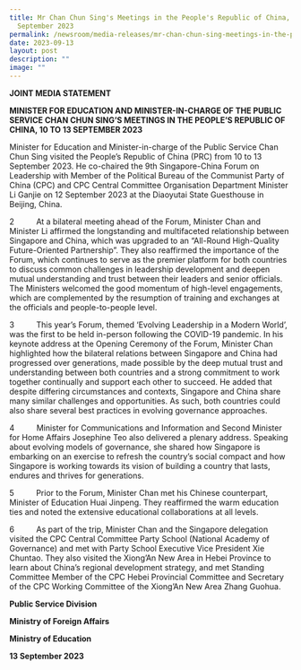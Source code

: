 ```yaml
---
title: Mr Chan Chun Sing's Meetings in the People's Republic of China, 10 to 13
  September 2023
permalink: /newsroom/media-releases/mr-chan-chun-sing-meetings-in-the-peoples-republic-of-china-sep-2023/
date: 2023-09-13
layout: post
description: ""
image: ""
---
```

**JOINT MEDIA STATEMENT**

**MINISTER FOR EDUCATION AND MINISTER-IN-CHARGE OF THE PUBLIC SERVICE CHAN CHUN SING’S MEETINGS IN THE PEOPLE’S REPUBLIC OF CHINA, 10 TO 13 SEPTEMBER 2023**

Minister for Education and Minister-in-charge of the Public Service Chan Chun Sing visited the People’s Republic of China (PRC) from 10 to 13 September 2023. He co-chaired the 9th Singapore-China Forum on Leadership with Member of the Political Bureau of the Communist Party of China (CPC) and CPC Central Committee Organisation Department Minister Li Ganjie on 12 September 2023 at the Diaoyutai State Guesthouse in Beijing, China.

2          At a bilateral meeting ahead of the Forum, Minister Chan and Minister Li affirmed the longstanding and multifaceted relationship between Singapore and China, which was upgraded to an “All-Round High-Quality Future-Oriented Partnership”. They also reaffirmed the importance of the Forum, which continues to serve as the premier platform for both countries to discuss common challenges in leadership development and deepen mutual understanding and trust between their leaders and senior officials. The Ministers welcomed the good momentum of high-level engagements, which are complemented by the resumption of training and exchanges at the officials and people-to-people level.

3          This year’s Forum, themed ‘Evolving Leadership in a Modern World’, was the first to be held in-person following the COVID-19 pandemic. In his keynote address at the Opening Ceremony of the Forum, Minister Chan highlighted how the bilateral relations between Singapore and China had progressed over generations, made possible by the deep mutual trust and understanding between both countries and a strong commitment to work together continually and support each other to succeed. He added that despite differing circumstances and contexts, Singapore and China share many similar challenges and opportunities. As such, both countries could also share several best practices in evolving governance approaches.

4          Minister for Communications and Information and Second Minister for Home Affairs Josephine Teo also delivered a plenary address. Speaking about evolving models of governance, she shared how Singapore is embarking on an exercise to refresh the country’s social compact and how Singapore is working towards its vision of building a country that lasts, endures and thrives for generations.

5          Prior to the Forum, Minister Chan met his Chinese counterpart, Minister of Education Huai Jinpeng. They reaffirmed the warm education ties and noted the extensive educational collaborations at all levels.

6          As part of the trip, Minister Chan and the Singapore delegation visited the CPC Central Committee Party School (National Academy of Governance) and met with Party School Executive Vice President Xie Chuntao. They also visited the Xiong’An New Area in Hebei Province to learn about China’s regional development strategy, and met Standing Committee Member of the CPC Hebei Provincial Committee and Secretary of the CPC Working Committee of the Xiong’An New Area Zhang Guohua.

**Public Service Division**

**Ministry of Foreign Affairs**

**Ministry of Education**

**13 September 2023**